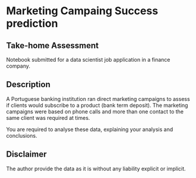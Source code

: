 # Marketing Campaing Success prediction
## Take-home Assessment
Notebook submitted for a data scientist job application in a finance company.

## Description

A Portuguese banking institution ran direct marketing campaigns to assess if clients
would subscribe to a product (bank term deposit). The marketing campaigns were based
on phone calls and more than one contact to the same client was required at times.

You are required to analyse these data, explaining your analysis and conclusions.

## Disclaimer
The author provide the data as it is without any liability explicit or implicit. 
